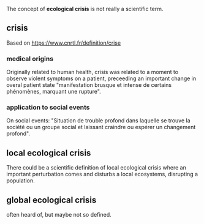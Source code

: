 The concept of **ecological crisis** is not really a scientific term. 
## crisis
Based on https://www.cnrtl.fr/definition/crise
### medical origins
Originally related to human health, crisis was related to a moment to observe violent symptoms on a patient, preceeding an important change in overal patient state "manifestation brusque et intense de certains phénomènes, marquant une rupture".
### application to social events
On social events: "Situation de trouble profond dans laquelle se trouve la société ou un groupe social et laissant craindre ou espérer un changement profond".
## local ecological crisis
There could be a scientific definition of local ecological crisis where an important perturbation comes and disturbs a local ecosystems, disrupting a population.
## global ecological crisis
often heard of, but maybe not so defined.